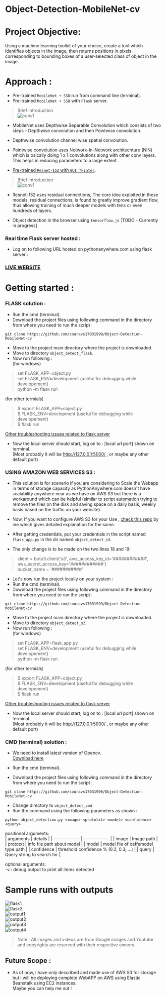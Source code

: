 # Object-Detection-MobileNet-cv

# Project Objective: 
Using a machine learning toolkit of your choice, create a tool which identifies objects in the image, then returns positions in pixels corresponding to bounding boxes of a user-selected class of object in the image.    

# Approach :   
* Pre-trained ```MobileNet + SSD``` run from command line (terminal).
* Pre-trained ```MobileNet + SSD``` with ```Flask``` server.     

> Brief introduction       
![conv1](/img/conv1.png)      
* MobileNet uses Depthwise Separable Convolution which consists of two steps - Depthwise convolution and then Pointwise convolution.   
* Depthwise convolution channel wise spatial convolution.   
* Pointwise convolution uses Network-In-Network architechture (NiN) which is bsically doing 1 x 1 convolutions along with other conv layers. This helps in reducing parameters to a large extent.     

* [Pre-trained ```Resnet-152``` with ```GUI Tkinter```](https://github.com/souravs17031999/Retinal_blindness_detection_Pytorch).     

> Brief introduction            
![conv1](/img/conv2.gif)         
* Resnet-152 uses residual connections, The core idea exploited in these models, residual connections, is found to greatly improve gradient flow, thus allowing training of much deeper models with tens or even hundreds of layers.       

* Object detection in the browser using ```tensorflow.js``` [TODO - Currently in progress]  


### Real time Flask server hosted :      
* Log on to following URL hosted on pythonanywhere.com using flask server :    

### [LIVE WEBSITE](https://souravsdlboy.pythonanywhere.com/object)    

# Getting started :     
### FLASK solution : 
* Run the cmd (terminal).     
* Download the project files using following command in the directory from where you need to run the script :       
```  
git clone https://github.com/souravs17031999/Object-Detection-MobileNet-cv    
```      
* Move to the project main directory where the project is downloaded.
* Move to directory ```object_detect_flask```.  
* Now run following :     
(for windows)     
> set FLASK_APP=object.py      
> set FLASK_ENV=development (useful for debugging while developement)     
> python -m flask run          

(for other termials)          

> $ export FLASK_APP=object.py   
> $ FLASK_ENV=development (useful for debugging while developement)     
> $ flask run       

[Other troubleshooting issues related to flask server](https://flask.palletsprojects.com/en/1.1.x/quickstart/#what-to-do-if-the-server-does-not-start)    

* Now the local server should start, log on to : [local url port] shown on terminal.     
(Most probably it will be http://127.0.0.1:5000/ , or maybe any other default port)   

### USING AMAZON WEB SERVICES S3 :      
* This solution is for scenario if you are considering to Scale the Webapp in terms of storage capacity as PythonAnywhere.com doesn't have scalability anywhere near as we have on AWS S3 but there is a workaround which can be helpful (similar to script automation trying to remove the files on the disk and saving space on a daily basis, weekly basis based on the traffic on your website).       

* Now, If you want to configure AWS S3 for your Use , [check this repo]() by me which gives detailed explanation for the same.    
* After getting credentials, put your credentials in the script named ```flask_app.py``` in the dir named ```object_detect_s3```.   
* The only change is to be made on the two lines 18 and 19:      

> client = boto3.client('s3', aws_access_key_id='############', aws_secret_access_key='############')     
> bucket_name = '###########'       

* Let's now run the project locally on your system :        
* Run the cmd (terminal).     
* Download the project files using following command in the directory from where you need to run the script :       
```  
git clone https://github.com/souravs17031999/Object-Detection-MobileNet-cv    
```      
* Move to the project main directory where the project is downloaded.   
* Move to directory ```object_detect_s3```.    
* Now run following :     
(for windows)     
> set FLASK_APP=flask_app.py  
> set FLASK_ENV=development (useful for debugging while developement)       
> python -m flask run       

(for other termials)          

> $ export FLASK_APP=object.py  
> $ FLASK_ENV=development (useful for debugging while developement)     
> $ flask run       

[Other troubleshooting issues related to flask server](https://flask.palletsprojects.com/en/1.1.x/quickstart/#what-to-do-if-the-server-does-not-start)        

* Now the local server should start, log on to : [local url port] shown on terminal.      
(Most probably it will be http://127.0.0.1:5000/ , or maybe any other default port)    



### CMD (terminal) solution :    
* We need to install latest version of Opencv.     
[Download here](https://pypi.org/project/opencv-python/)   
* Run the cmd (terminal).    

* Download the project files using following command in the directory from where you need to run the script :   
```
git clone https://github.com/souravs17031999/Object-Detection-MobileNet-cv
```     
* Change directory to ```object_detect_cmd```.    
* Run the command using the following parameters as shown : 
```
python object_detection.py <image> <prototxt> <model> <confidence> <query>
``` 
 
positional arguments:   
| arguments  | details |
| ------------- | ------------- |
| image | Image path |  
| prototxt | info file path about model |
| model | model file of caffemodel type path |
| confidence | threshold confidence % (0.2, 0.3, ...)  |
| query | Query string to search for |     

optional arguments:         
  -v  :  debug output to print all items detected    
  
# Sample runs with outputs
![flask1](/img/output/output_final.JPG)   
![flask3](/img/flask3.JPG)    
![output1](/img/output/output1.JPG)    
![output2](/img/output/output2.JPG)   
![output3](/img/output/output3.JPG)   
![output4](/img/output_animate.gif)      
      
     
> Note : All images and videos are from Google images and Youtube and copyrights are reserved with their respective owners.

## Future Scope :    
* As of now, i have only described and made use of AWS S3 for storage but i will be deploying complete WebAPP on AWS using Elastic Beanstalk using EC2 instances.      
Maybe you can help me out !   

